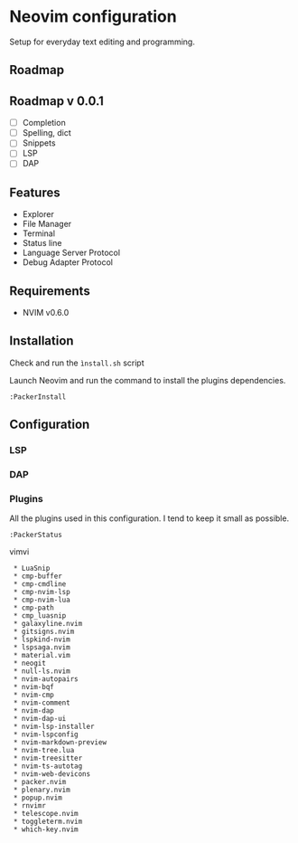 # Neovim configuration

Setup for everyday text editing and programming.

## Roadmap

## Roadmap v 0.0.1

- [ ] Completion
- [ ] Spelling, dict
- [ ] Snippets
- [ ] LSP
- [ ] DAP

## Features

- Explorer
- File Manager
- Terminal
- Status line
- Language Server Protocol
- Debug Adapter Protocol

## Requirements

- NVIM v0.6.0

## Installation

Check and run the `ìnstall.sh` script

Launch Neovim and run the command to install the plugins dependencies.

```vim
:PackerInstall
```

## Configuration

### LSP

### DAP

### Plugins

All the plugins used in this configuration. I tend to keep it small as
possible.

```vim
:PackerStatus
```

vimvi

```
 * LuaSnip
 * cmp-buffer
 * cmp-cmdline
 * cmp-nvim-lsp
 * cmp-nvim-lua
 * cmp-path
 * cmp_luasnip
 * galaxyline.nvim
 * gitsigns.nvim
 * lspkind-nvim
 * lspsaga.nvim
 * material.vim
 * neogit
 * null-ls.nvim
 * nvim-autopairs
 * nvim-bqf
 * nvim-cmp
 * nvim-comment
 * nvim-dap
 * nvim-dap-ui
 * nvim-lsp-installer
 * nvim-lspconfig
 * nvim-markdown-preview
 * nvim-tree.lua
 * nvim-treesitter
 * nvim-ts-autotag
 * nvim-web-devicons
 * packer.nvim
 * plenary.nvim
 * popup.nvim
 * rnvimr
 * telescope.nvim
 * toggleterm.nvim
 * which-key.nvim
